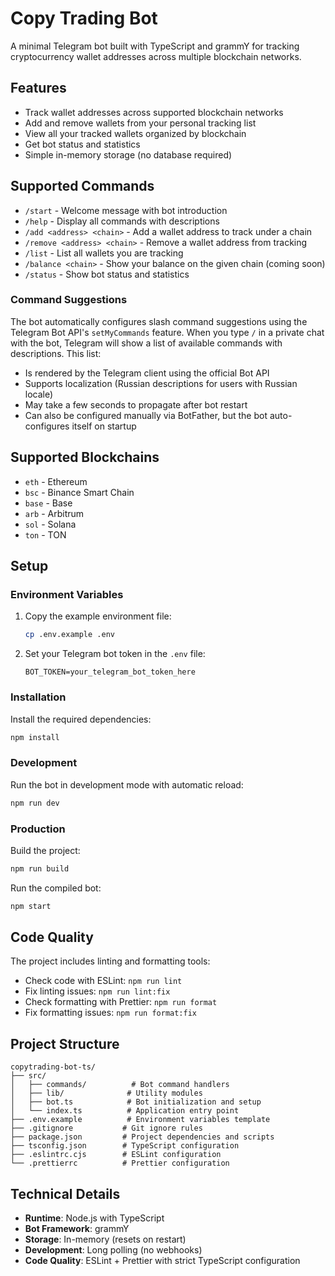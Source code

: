 # Copy Trading Bot

A minimal Telegram bot built with TypeScript and grammY for tracking cryptocurrency wallet addresses across multiple blockchain networks.

## Features

- Track wallet addresses across supported blockchain networks
- Add and remove wallets from your personal tracking list
- View all your tracked wallets organized by blockchain
- Get bot status and statistics
- Simple in-memory storage (no database required)

## Supported Commands

- `/start` - Welcome message with bot introduction
- `/help` - Display all commands with descriptions
- `/add <address> <chain>` - Add a wallet address to track under a chain
- `/remove <address> <chain>` - Remove a wallet address from tracking
- `/list` - List all wallets you are tracking
- `/balance <chain>` - Show your balance on the given chain (coming soon)
- `/status` - Show bot status and statistics

### Command Suggestions

The bot automatically configures slash command suggestions using the Telegram Bot API's `setMyCommands` feature. When you type `/` in a private chat with the bot, Telegram will show a list of available commands with descriptions. This list:

- Is rendered by the Telegram client using the official Bot API
- Supports localization (Russian descriptions for users with Russian locale)
- May take a few seconds to propagate after bot restart
- Can also be configured manually via BotFather, but the bot auto-configures itself on startup

## Supported Blockchains

- `eth` - Ethereum
- `bsc` - Binance Smart Chain
- `base` - Base
- `arb` - Arbitrum
- `sol` - Solana
- `ton` - TON

## Setup

### Environment Variables

1. Copy the example environment file:
   ```bash
   cp .env.example .env
   ```

2. Set your Telegram bot token in the `.env` file:
   ```
   BOT_TOKEN=your_telegram_bot_token_here
   ```

### Installation

Install the required dependencies:
```bash
npm install
```

### Development

Run the bot in development mode with automatic reload:
```bash
npm run dev
```

### Production

Build the project:
```bash
npm run build
```

Run the compiled bot:
```bash
npm start
```

## Code Quality

The project includes linting and formatting tools:

- Check code with ESLint: `npm run lint`
- Fix linting issues: `npm run lint:fix`
- Check formatting with Prettier: `npm run format`
- Fix formatting issues: `npm run format:fix`

## Project Structure

```
copytrading-bot-ts/
├── src/
│   ├── commands/          # Bot command handlers
│   ├── lib/              # Utility modules
│   ├── bot.ts            # Bot initialization and setup
│   └── index.ts          # Application entry point
├── .env.example          # Environment variables template
├── .gitignore           # Git ignore rules
├── package.json         # Project dependencies and scripts
├── tsconfig.json        # TypeScript configuration
├── .eslintrc.cjs        # ESLint configuration
└── .prettierrc          # Prettier configuration
```

## Technical Details

- **Runtime**: Node.js with TypeScript
- **Bot Framework**: grammY
- **Storage**: In-memory (resets on restart)
- **Development**: Long polling (no webhooks)
- **Code Quality**: ESLint + Prettier with strict TypeScript configuration